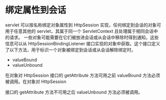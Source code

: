 绑定属性到会话
====

servlet 可以按名称绑定对象属性到 HttpSession 实现，任何绑定到会话的对象可用于任意其他的 servlet，其属于同一个 ServletContext 且处理属于相同会话中的请求。
一些对象可能需要在它们被放进会话或从会话中移除时得到通知。这些信息可以从 HttpSessionBindingListener 接口实现的对象中获取。这个接口定义了以下方法，用于标识一个对象被绑定到会话或从会话解除绑定时。

* valueBound
* valueUnbound

在对象对 HttpSession 接口的 getAttribute 方法可用之前 valueBound 方法必须被调用。在对象对 HttpSession

接口的 getAttribute 方法不可用之后 valueUnbound 方法必须被调用。
